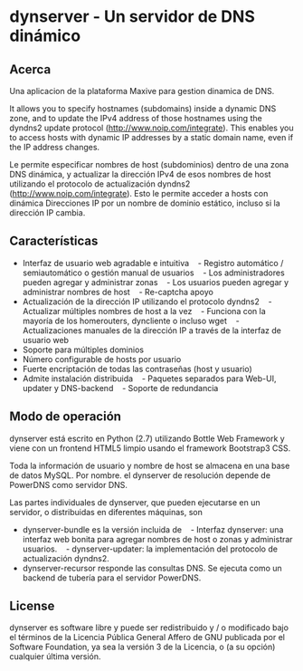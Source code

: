 dynserver - Un servidor de DNS dinámico
=======================================

Acerca
------

Una aplicacion de la plataforma Maxive para gestion dinamica de DNS.

It allows you to specify hostnames (subdomains) inside a dynamic DNS zone, and
to update the IPv4 address of those hostnames using the dyndns2 update protocol
(http://www.noip.com/integrate). This enables you to access hosts with dynamic
IP addresses by a static domain name, even if the IP address changes.

Le permite especificar nombres de host (subdominios) dentro de una zona DNS dinámica, 
y actualizar la dirección IPv4 de esos nombres de host utilizando el protocolo de 
actualización dyndns2 (http://www.noip.com/integrate). Esto le permite acceder a 
hosts con dinámica Direcciones IP por un nombre de dominio estático, incluso si 
la dirección IP cambia.


Características
---------------

* Interfaz de usuario web agradable e intuitiva
   - Registro automático / semiautomático o gestión manual de usuarios
   - Los administradores pueden agregar y administrar zonas
   - Los usuarios pueden agregar y administrar nombres de host
   - Re-captcha apoyo
* Actualización de la dirección IP utilizando el protocolo dyndns2
   - Actualizar múltiples nombres de host a la vez
   - Funciona con la mayoría de los homerouters, dyncliente o incluso wget
   - Actualizaciones manuales de la dirección IP a través de la interfaz de usuario web
* Soporte para múltiples dominios
* Número configurable de hosts por usuario
* Fuerte encriptación de todas las contraseñas (host y usuario)
* Admite instalación distribuida
   - Paquetes separados para Web-UI, updater y DNS-backend
   - Soporte de redundancia


Modo de operación
-----------------

dynserver está escrito en Python (2.7) utilizando Bottle Web Framework y viene
con un frontend HTML5 limpio usando el framework Bootstrap3 CSS.

Toda la información de usuario y nombre de host se almacena en una base de datos
MySQL. Por nombre.
el dynserver de resolución depende de PowerDNS como servidor DNS.

Las partes individuales de dynserver, que pueden ejecutarse en un servidor, o distribuidas
en diferentes máquinas, son

* dynserver-bundle es la versión incluida de
   - Interfaz dynserver: una interfaz web bonita para agregar nombres de host o zonas y administrar usuarios.
   - dynserver-updater: la implementación del protocolo de actualización dyndns2.
* dynserver-recursor responde las consultas DNS. Se ejecuta como un backend de tubería para el servidor PowerDNS.

License
-------

dynserver es software libre y puede ser redistribuido y / o modificado bajo el
términos de la Licencia Pública General Affero de GNU publicada por el
Software Foundation, ya sea la versión 3 de la Licencia, o (a su opción) cualquier
última versión.
